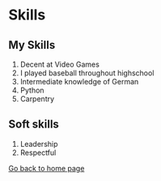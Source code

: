 # Skills

## My Skills
1. Decent at Video Games
1. I played baseball throughout highschool
1. Intermediate knowledge of German
1. Python
1. Carpentry

## Soft skills
1. Leadership
1. Respectful

[Go back to home page](./README.md)
